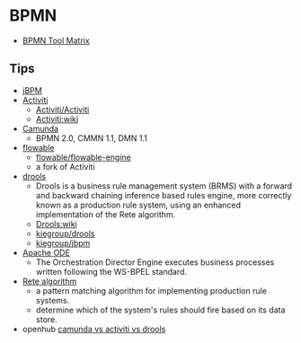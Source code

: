 # BPMN

* [BPMN Tool Matrix](https://bpmnmatrix.github.io/)
## Tips

* [jBPM](https://www.jbpm.org/)
* [Activiti](https://www.activiti.org/)
  * [Activiti/Activiti](https://github.com/Activiti/Activiti)
  * [Activiti:wiki](https://en.wikipedia.org/wiki/Activiti)
* [Camunda](https://camunda.org/)
  * BPMN 2.0, CMMN 1.1, DMN 1.1
* [flowable](http://www.flowable.org/)
  * [flowable/flowable-engine](https://github.com/flowable/flowable-engine)
  * a fork of Activiti
* [drools](https://www.drools.org/)
  * Drools is a business rule management system (BRMS) with a forward and backward chaining inference based rules engine, more correctly known as a production rule system, using an enhanced implementation of the Rete algorithm.
  * [Drools:wiki](https://en.wikipedia.org/wiki/Drools)
  * [kiegroup/drools](https://github.com/kiegroup/drools)
  * [kiegroup/jbpm](https://github.com/kiegroup/jbpm)
* [Apache ODE](http://ode.apache.org/)
  * The Orchestration Director Engine executes business processes written following the WS-BPEL standard.
* [Rete algorithm](https://en.wikipedia.org/wiki/Rete_algorithm)
  * a pattern matching algorithm for implementing production rule systems.
  * determine which of the system's rules should fire based on its data store.
* openhub [camunda vs activiti vs drools](https://www.openhub.net/p/_compare?project_0=camunda+BPM+platform&project_1=Activiti&project_2=JBoss+Drools)

